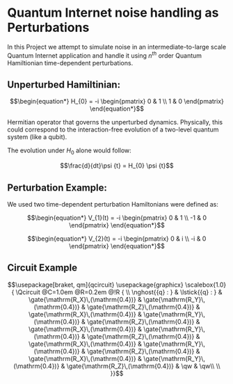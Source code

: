 # Quantum Internet noise handling as Perturbations

In this Project we attempt to simulate noise in an intermediate-to-large scale Quantum Internet application and handle it using $n^{th}$ order Quantum Hamiltionian time-dependent perturbations.

## Unperturbed Hamiltinian:

```math
\begin{equation*}
H_{0} = -i
\begin{pmatrix}
0 & 1  \\
1 & 0 
\end{pmatrix}
\end{equation*}
```
Hermitian operator that governs the unperturbed dynamics. Physically, this could correspond to the interaction-free evolution of a two-level quantum system (like a qubit).

The evolution under $H_{0}$​ alone would follow:

```math
\frac{d}{dt}\psi {t} = H_{0} \psi {t}
```

## Perturbation Example:

We used two time-dependent perturbation Hamiltonians were defined as:

```math
\begin{equation*}
V_{1}(t) = -i
\begin{pmatrix}
0 & 1  \\
-1 & 0 
\end{pmatrix}
\end{equation*}
```
```math
\begin{equation*}
V_{2}(t) = -i
\begin{pmatrix}
0 & i  \\
-i & 0 
\end{pmatrix}
\end{equation*}
```

## Circuit Example

```math
\usepackage[braket, qm]{qcircuit}
\usepackage{graphicx}
\scalebox{1.0}{
\Qcircuit @C=1.0em @R=0.2em @!R { \\
	 	\nghost{{q} :  } & \lstick{{q} :  } & \gate{\mathrm{R_X}\,(\mathrm{0.4})} & \gate{\mathrm{R_Y}\,(\mathrm{0.4})} & \gate{\mathrm{R_Z}\,(\mathrm{0.4})} & \gate{\mathrm{R_X}\,(\mathrm{0.4})} & \gate{\mathrm{R_Y}\,(\mathrm{0.4})} & \gate{\mathrm{R_Z}\,(\mathrm{0.4})} & \gate{\mathrm{R_X}\,(\mathrm{0.4})} & \gate{\mathrm{R_Y}\,(\mathrm{0.4})} & \gate{\mathrm{R_Z}\,(\mathrm{0.4})} & \gate{\mathrm{R_X}\,(\mathrm{0.4})} & \gate{\mathrm{R_Y}\,(\mathrm{0.4})} & \gate{\mathrm{R_Z}\,(\mathrm{0.4})} & \gate{\mathrm{R_X}\,(\mathrm{0.4})} & \gate{\mathrm{R_Y}\,(\mathrm{0.4})} & \gate{\mathrm{R_Z}\,(\mathrm{0.4})} & \qw & \qw\\
\\ }}
```